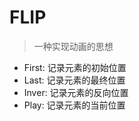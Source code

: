 # FLIP
> 一种实现动画的思想

- First: 记录元素的初始位置
- Last: 记录元素的最终位置
- Inver: 记录元素的反向位置
- Play: 记录元素的当前位置

<script setup>
import flip from './flip.vue';
import flipCode from './flip.vue?raw';
</script>

<preview :code="flipCode">
  <flip />
</preview>